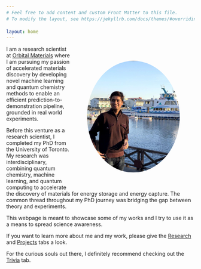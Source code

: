 ```yaml
---
# Feel free to add content and custom Front Matter to this file.
# To modify the layout, see https://jekyllrb.com/docs/themes/#overriding-theme-defaults

layout: home
---
```


<img align="left" src="images/hitarth.png" height="300px" style="border-radius:50%; padding: 40px; float: right;">

I am a research scientist at [Orbital Materials](http://orbitalmaterials.com/) where I am pursuing my passion of accelerated materials discovery by developing novel machine learning and quantum chemistry methods to enable an efficient prediction-to-demonstration pipeline, grounded in real world experiments.<br />

Before this venture as a research scientist, I completed my PhD from the University of Toronto. My research was interdisciplinary, combining quantum chemistry, machine learning, and quantum computing to accelerate the discovery of materials for energy storage and energy capture. The common thread throughout my PhD journey was bridging the gap between theory and experiments.<br />

This webpage is meant to showcase some of my works and I try to use it as a means to spread science awareness. <br />


If you want to learn more about me and my work, please give the [Research](https://hitarth64.github.io/ee/) and [Projects](https://hitarth64.github.io/projects/) tabs a look. <br />


For the curious souls out there, I definitely recommend checking out the [Trivia](https://hitarth64.github.io/trivia/) tab. <br />
